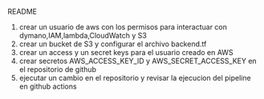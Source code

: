 README
1. crear un usuario de aws con los permisos para interactuar con dymano,IAM,lambda,CloudWatch y S3
2. crear un bucket de S3 y configurar el archivo backend.tf 
3. crear un access y un secret keys para el usuario creado en AWS
4. crear secretos AWS_ACCESS_KEY_ID y AWS_SECRET_ACCESS_KEY en el repositorio de github
5. ejecutar un cambio en el repositorio y revisar la ejecucion del pipeline en github actions

